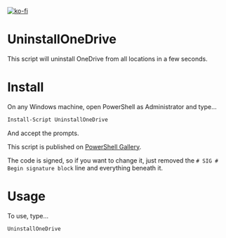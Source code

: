 [![ko-fi](https://ko-fi.com/img/githubbutton_sm.svg)](https://ko-fi.com/asheroto)

# UninstallOneDrive

This script will uninstall OneDrive from all locations in a few seconds.

# Install
On any Windows machine, open PowerShell as Administrator and type...

```powershell
Install-Script UninstallOneDrive
```

And accept the prompts.

This script is published on  [PowerShell Gallery](https://www.powershellgallery.com/packages/UninstallOneDrive).

The code is signed, so if you want to change it, just removed the  `# SIG # Begin signature block`  line and everything beneath it.

# Usage
To use, type...

```powershell
UninstallOneDrive
```